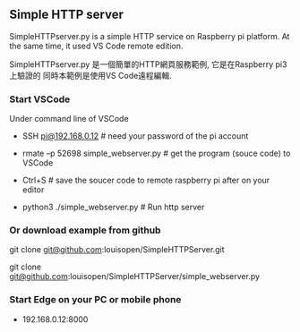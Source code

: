 ## Simple HTTP server
SimpleHTTPserver.py is a simple HTTP service on Raspberry pi platform.
At the same time, it used VS Code remote edition.

SimpleHTTPserver.py 是一個簡單的HTTP網頁服務範例, 它是在Raspberry pi3上驗證的
同時本範例是使用VS Code遠程編輯.

### Start VSCode
Under command line of VSCode

* SSH pi@192.168.0.12    # need your password of the pi account

* rmate –p 52698 simple_webserver.py  # get the program (souce code) to VSCode

* Ctrl+S  # save the soucer code to remote raspberry pi after on your editor

* python3 ./simple_webserver.py   # Run http server

### Or download example from github
git clone git@github.com:louisopen/SimpleHTTPServer.git

git clone git@github.com:louisopen/SimpleHTTPServer/simple_webserver.py

### Start Edge on your PC or mobile phone

* 192.168.0.12:8000
